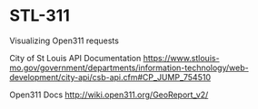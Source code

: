 # STL-311
Visualizing Open311 requests

City of St Louis API Documentation
https://www.stlouis-mo.gov/government/departments/information-technology/web-development/city-api/csb-api.cfm#CP_JUMP_754510

Open311 Docs
http://wiki.open311.org/GeoReport_v2/
